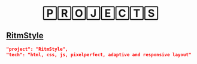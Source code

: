 <h1 align="center">🄿🅁🄾🄹🄴🄲🅃🅂</font></h1>

## [**RitmStyle**](https://eclairdark.github.io/layouts/ritmstyle/src/pages/main/index.html)

```json
"project": "RitmStyle",
"tech": "html, css, js, pixelperfect, adaptive and responsive layout"
```
